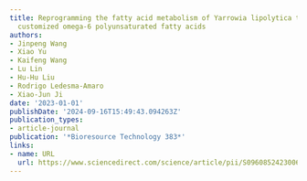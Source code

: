 ```yaml
---
title: Reprogramming the fatty acid metabolism of Yarrowia lipolytica to produce the
  customized omega-6 polyunsaturated fatty acids
authors:
- Jinpeng Wang
- Xiao Yu
- Kaifeng Wang
- Lu Lin
- Hu-Hu Liu
- Rodrigo Ledesma-Amaro
- Xiao-Jun Ji
date: '2023-01-01'
publishDate: '2024-09-16T15:49:43.094263Z'
publication_types:
- article-journal
publication: '*Bioresource Technology 383*'
links:
- name: URL
  url: https://www.sciencedirect.com/science/article/pii/S0960852423006570
---
```


